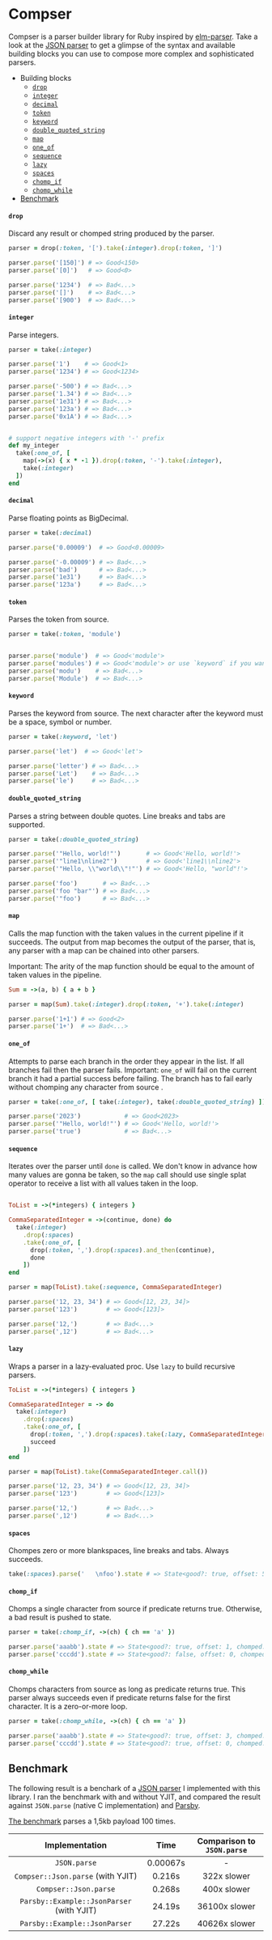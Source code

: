 # Compser

Compser is a parser builder library for Ruby inspired by [elm-parser](https://package.elm-lang.org/packages/elm/parser/latest/).
Take a look at the [JSON parser](https://github.com/luizpvas/Compser/blob/main/examples/json.rb) to get a glimpse of the syntax
and available building blocks you can use to compose more complex and sophisticated parsers.

* Building blocks
  * [`drop`](#drop)
  * [`integer`](#integer)
  * [`decimal`](#decimal)
  * [`token`](#token)
  * [`keyword`](#keyword)
  * [`double_quoted_string`](#double_quoted_string)
  * [`map`](#map)
  * [`one_of`](#one_of)
  * [`sequence`](#sequence)
  * [`lazy`](#lazy)
  * [`spaces`](#spaces)
  * [`chomp_if`](#chomp_if)
  * [`chomp_while`](#chomp_while)
* [Benchmark](#benchmark)

#### `drop`

Discard any result or chomped string produced by the parser.

```ruby
parser = drop(:token, '[').take(:integer).drop(:token, ']')

parser.parse('[150]') # => Good<150>
parser.parse('[0]')   # => Good<0>

parser.parse('1234')  # => Bad<...>
parser.parse('[]')    # => Bad<...>
parser.parse('[900')  # => Bad<...>
```

#### `integer`

Parse integers.

```ruby
parser = take(:integer)

parser.parse('1')    # => Good<1>
parser.parse('1234') # => Good<1234>

parser.parse('-500') # => Bad<...>
parser.parse('1.34') # => Bad<...>
parser.parse('1e31') # => Bad<...>
parser.parse('123a') # => Bad<...>
parser.parse('0x1A') # => Bad<...>


# support negative integers with '-' prefix
def my_integer
  take(:one_of, [
    map(->(x) { x * -1 }).drop(:token, '-').take(:integer),
    take(:integer)
  ])
end
```

#### `decimal`

Parse floating points as BigDecimal.

```ruby
parser = take(:decimal)

parser.parse('0.00009')  # => Good<0.00009>

parser.parse('-0.00009') # => Bad<...>
parser.parse('bad')      # => Bad<...>
parser.parse('1e31')     # => Bad<...>
parser.parse('123a')     # => Bad<...>
```

#### `token`

Parses the token from source.

```ruby
parser = take(:token, 'module')


parser.parse('module')  # => Good<'module'>
parser.parse('modules') # => Good<'module'> or use `keyword` if you want a failure in this case.
parser.parse('modu')    # => Bad<...>
parser.parse('Module')  # => Bad<...>
```

#### `keyword`

Parses the keyword from source. The next character after the keyword must be a space, symbol or number.

```ruby
parser = take(:keyword, 'let')

parser.parse('let')  # => Good<'let'>

parser.parse('letter') # => Bad<...>
parser.parse('Let')    # => Bad<...>
parser.parse('le')     # => Bad<...>
```

#### `double_quoted_string`

Parses a string between double quotes. Line breaks and tabs are supported.

```ruby
parser = take(:double_quoted_string)

parser.parse('"Hello, world!"')       # => Good<'Hello, world!'>
parser.parse('"line1\nline2"')        # => Good<'line1\\nline2'>
parser.parse('"Hello, \\"world\\"!"') # => Good<'Hello, "world"!'>

parser.parse('foo')       # => Bad<...>
parser.parse('foo "bar"') # => Bad<...>
parser.parse('"foo')      # => Bad<...>
```

#### `map`

Calls the map function with the taken values in the current pipeline if it succeeds. The output from map becomes the output of the parser,
that is, any parser with a map can be chained into other parsers.

Important: The arity of the map function should be equal to the amount of taken values in the pipeline.

```ruby
Sum = ->(a, b) { a + b }

parser = map(Sum).take(:integer).drop(:token, '+').take(:integer)

parser.parse('1+1') # => Good<2>
parser.parse('1+')  # => Bad<...>
```

#### `one_of`

Attempts to parse each branch in the order they appear in the list. If all branches fail then the parser fails.
Important: `one_of` will fail on the current branch it had a partial success before failing. The branch has to fail
early without chomping any character from source .

```ruby
parser = take(:one_of, [ take(:integer), take(:double_quoted_string) ])

parser.parse('2023')            # => Good<2023>
parser.parse('"Hello, world!"') # => Good<'Hello, world!'>
parser.parse('true')            # => Bad<...>
```

#### `sequence`

Iterates over the parser until `done` is called. We don't know in advance how many values are gonna be taken,
so the `map` call should use single splat operator to receive a list with all values taken in the loop.

```ruby

ToList = ->(*integers) { integers }

CommaSeparatedInteger = ->(continue, done) do
  take(:integer)
    .drop(:spaces)
    .take(:one_of, [
      drop(:token, ',').drop(:spaces).and_then(continue),
      done
    ])
end

parser = map(ToList).take(:sequence, CommaSeparatedInteger)

parser.parse('12, 23, 34') # => Good<[12, 23, 34]>
parser.parse('123')        # => Good<[123]>

parser.parse('12,')        # => Bad<...>
parser.parse(',12')        # => Bad<...>
```

#### `lazy`

Wraps a parser in a lazy-evaluated proc. Use `lazy` to build recursive parsers.

```ruby
ToList = ->(*integers) { integers }

CommaSeparatedInteger = -> do
  take(:integer)
    .drop(:spaces)
    .take(:one_of, [
      drop(:token, ',').drop(:spaces).take(:lazy, CommaSeparatedInteger),
      succeed
    ])
end

parser = map(ToList).take(CommaSeparatedInteger.call())

parser.parse('12, 23, 34') # => Good<[12, 23, 34]>
parser.parse('123')        # => Good<[123]>

parser.parse('12,')        # => Bad<...>
parser.parse(',12')        # => Bad<...>
```

#### `spaces`

Chompes zero or more blankspaces, line breaks and tabs. Always succeeds.

```ruby
take(:spaces).parse('   \nfoo').state # => State<good?: true, offset: 5, chomped: '   \n'>
```

#### `chomp_if`

Chomps a single character from source if predicate returns true. Otherwise, a bad result is pushed to state.

```ruby
parser = take(:chomp_if, ->(ch) { ch == 'a' })

parser.parse('aaabb').state # => State<good?: true, offset: 1, chomped: 'a'>
parser.parse('cccdd').state # => State<good?: false, offset: 0, chomped: ''>
```

#### `chomp_while`

Chomps characters from source as long as predicate returns true. This parser always succeeds even if predicate
returns false for the first character. It is a zero-or-more loop.

```ruby
parser = take(:chomp_while, ->(ch) { ch == 'a' })

parser.parse('aaabb').state # => State<good?: true, offset: 3, chomped: 'aaa'>
parser.parse('cccdd').state # => State<good?: true, offset: 0, chomped: ''>
```

## Benchmark

The following result is a benchark of a [JSON parser](https://github.com/luizpvas/Compser/blob/main/examples/json.rb) I implemented
with this library. I ran the benchmark with and without YJIT, and compared the result against `JSON.parse` (native C implementation) and [Parsby](https://github.com/jolmg/parsby).

[The benchmark](https://github.com/luizpvas/compser/blob/main/examples/json-benchmark.rb) parses a 1,5kb payload 100 times.

Implementation | Time | Comparison to `JSON.parse`
:---:|:---:|:---:
`JSON.parse`                              | 0.00067s | -
`Compser::Json.parse` (with YJIT)         | 0.216s   | 322x slower
`Compser::Json.parse`                     | 0.268s   | 400x slower
`Parsby::Example::JsonParser` (with YJIT) | 24.19s   | 36100x slower
`Parsby::Example::JsonParser`             | 27.22s   | 40626x slower
